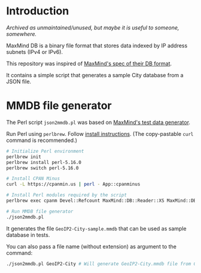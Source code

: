 # Introduction

_Archived as unmaintained/unused, but maybe it is useful to someone, somewhere._

MaxMind DB is a binary file format that stores data indexed by IP address
subnets (IPv4 or IPv6).

This repository was inspired of [MaxMind's spec of their DB format](https://github.com/maxmind/MaxMind-DB).

It contains a simple script that generates a sample City database from a JSON
file.

# MMDB file generator

The Perl script `json2mmdb.pl` was based on [MaxMind's test data generator](https://github.com/maxmind/MaxMind-DB/blob/master/test-data/write-test-data.pl).

Run Perl using `perlbrew`. Follow [install instructions](https://perlbrew.pl/).
(The copy-pastable `curl` command is recommended.)

```sh
# Initialize Perl environment
perlbrew init
perlbrew install perl-5.16.0
perlbrew switch perl-5.16.0

# Install CPAN Minus
curl -L https://cpanmin.us | perl - App::cpanminus

# Install Perl modules required by the script
perlbrew exec cpanm Devel::Refcount MaxMind::DB::Reader::XS MaxMind::DB::Writer::Tree Net::Works::Network GeoIP2 Data::Printer Text::CSV_XS File::Slurp JSON::XS

# Run MMDB file generator
./json2mmdb.pl
```

It generates the file `GeoIP2-City-sample.mmdb` that can be used as sample database in tests.

You can also pass a file name (without extension) as argument to the command:

```sh
./json2mmdb.pl GeoIP2-City # Will generate GeoIP2-City.mmdb file from GeoIP2-City.json
```
